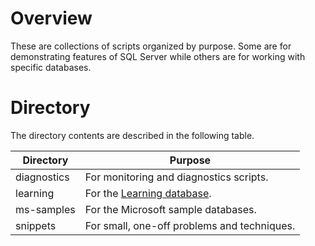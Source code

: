 # Overview

These are collections of scripts organized by purpose. Some are for demonstrating features of SQL Server while others are for working with specific databases.

# Directory

The directory contents are described in the following table.

| Directory        | Purpose          |
|------------------|------------------|
| diagnostics      | For monitoring and diagnostics scripts. |
| learning         | For the [Learning database](../../../wiki/Learning-Database). |
| ms-samples       | For the Microsoft sample databases. |
| snippets         | For small, one-off problems and techniques. |

